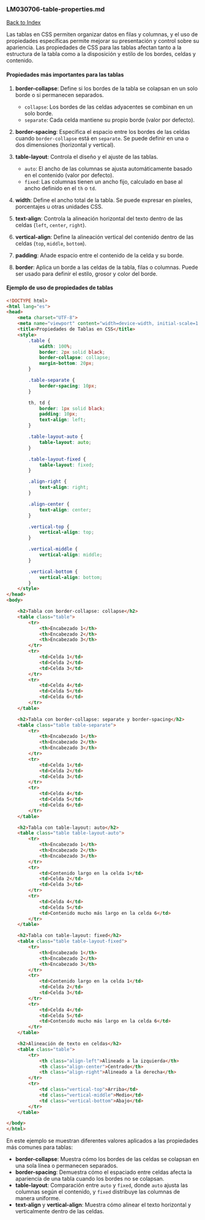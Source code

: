 ### LM030706-table-properties.md

[Back to Index](../index.md)

Las tablas en CSS permiten organizar datos en filas y columnas, y el uso de propiedades específicas permite mejorar su presentación y control sobre su apariencia. Las propiedades de CSS para las tablas afectan tanto a la estructura de la tabla como a la disposición y estilo de los bordes, celdas y contenido.

#### Propiedades más importantes para las tablas

1. **border-collapse**: Define si los bordes de la tabla se colapsan en un solo borde o si permanecen separados.
   - `collapse`: Los bordes de las celdas adyacentes se combinan en un solo borde.
   - `separate`: Cada celda mantiene su propio borde (valor por defecto).

2. **border-spacing**: Especifica el espacio entre los bordes de las celdas cuando `border-collapse` está en `separate`. Se puede definir en una o dos dimensiones (horizontal y vertical).

3. **table-layout**: Controla el diseño y el ajuste de las tablas.
   - `auto`: El ancho de las columnas se ajusta automáticamente basado en el contenido (valor por defecto).
   - `fixed`: Las columnas tienen un ancho fijo, calculado en base al ancho definido en el `th` o `td`.

4. **width**: Define el ancho total de la tabla. Se puede expresar en píxeles, porcentajes u otras unidades CSS.

5. **text-align**: Controla la alineación horizontal del texto dentro de las celdas (`left`, `center`, `right`).

6. **vertical-align**: Define la alineación vertical del contenido dentro de las celdas (`top`, `middle`, `bottom`).

7. **padding**: Añade espacio entre el contenido de la celda y su borde.

8. **border**: Aplica un borde a las celdas de la tabla, filas o columnas. Puede ser usado para definir el estilo, grosor y color del borde.

#### Ejemplo de uso de propiedades de tablas

```html
<!DOCTYPE html>
<html lang="es">
<head>
    <meta charset="UTF-8">
    <meta name="viewport" content="width=device-width, initial-scale=1.0">
    <title>Propiedades de Tablas en CSS</title>
    <style>
        .table {
            width: 100%;
            border: 2px solid black;
            border-collapse: collapse;
            margin-bottom: 20px;
        }

        .table-separate {
            border-spacing: 10px;
        }

        th, td {
            border: 1px solid black;
            padding: 10px;
            text-align: left;
        }

        .table-layout-auto {
            table-layout: auto;
        }

        .table-layout-fixed {
            table-layout: fixed;
        }

        .align-right {
            text-align: right;
        }

        .align-center {
            text-align: center;
        }

        .vertical-top {
            vertical-align: top;
        }

        .vertical-middle {
            vertical-align: middle;
        }

        .vertical-bottom {
            vertical-align: bottom;
        }
    </style>
</head>
<body>

    <h2>Tabla con border-collapse: collapse</h2>
    <table class="table">
        <tr>
            <th>Encabezado 1</th>
            <th>Encabezado 2</th>
            <th>Encabezado 3</th>
        </tr>
        <tr>
            <td>Celda 1</td>
            <td>Celda 2</td>
            <td>Celda 3</td>
        </tr>
        <tr>
            <td>Celda 4</td>
            <td>Celda 5</td>
            <td>Celda 6</td>
        </tr>
    </table>

    <h2>Tabla con border-collapse: separate y border-spacing</h2>
    <table class="table table-separate">
        <tr>
            <th>Encabezado 1</th>
            <th>Encabezado 2</th>
            <th>Encabezado 3</th>
        </tr>
        <tr>
            <td>Celda 1</td>
            <td>Celda 2</td>
            <td>Celda 3</td>
        </tr>
        <tr>
            <td>Celda 4</td>
            <td>Celda 5</td>
            <td>Celda 6</td>
        </tr>
    </table>

    <h2>Tabla con table-layout: auto</h2>
    <table class="table table-layout-auto">
        <tr>
            <th>Encabezado 1</th>
            <th>Encabezado 2</th>
            <th>Encabezado 3</th>
        </tr>
        <tr>
            <td>Contenido largo en la celda 1</td>
            <td>Celda 2</td>
            <td>Celda 3</td>
        </tr>
        <tr>
            <td>Celda 4</td>
            <td>Celda 5</td>
            <td>Contenido mucho más largo en la celda 6</td>
        </tr>
    </table>

    <h2>Tabla con table-layout: fixed</h2>
    <table class="table table-layout-fixed">
        <tr>
            <th>Encabezado 1</th>
            <th>Encabezado 2</th>
            <th>Encabezado 3</th>
        </tr>
        <tr>
            <td>Contenido largo en la celda 1</td>
            <td>Celda 2</td>
            <td>Celda 3</td>
        </tr>
        <tr>
            <td>Celda 4</td>
            <td>Celda 5</td>
            <td>Contenido mucho más largo en la celda 6</td>
        </tr>
    </table>

    <h2>Alineación de texto en celdas</h2>
    <table class="table">
        <tr>
            <th class="align-left">Alineado a la izquierda</th>
            <th class="align-center">Centrado</th>
            <th class="align-right">Alineado a la derecha</th>
        </tr>
        <tr>
            <td class="vertical-top">Arriba</td>
            <td class="vertical-middle">Medio</td>
            <td class="vertical-bottom">Abajo</td>
        </tr>
    </table>

</body>
</html>
```

En este ejemplo se muestran diferentes valores aplicados a las propiedades más comunes para tablas:

- **border-collapse**: Muestra cómo los bordes de las celdas se colapsan en una sola línea o permanecen separados.
- **border-spacing**: Demuestra cómo el espaciado entre celdas afecta la apariencia de una tabla cuando los bordes no se colapsan.
- **table-layout**: Comparación entre `auto` y `fixed`, donde `auto` ajusta las columnas según el contenido, y `fixed` distribuye las columnas de manera uniforme.
- **text-align** y **vertical-align**: Muestra cómo alinear el texto horizontal y verticalmente dentro de las celdas.

<html lang="es">
<head>
    <meta charset="UTF-8">
    <meta name="viewport" content="width=device-width, initial-scale=1.0">
    <title>Propiedades de Tablas en CSS</title>
    <style>
        .table {
            width: 100%;
            border: 2px solid black;
            border-collapse: collapse;
            margin-bottom: 20px;
        }

        .table-separate {
            border-spacing: 10px;
        }

        th, td {
            border: 1px solid black;
            padding: 10px;
            text-align: left;
        }

        .table-layout-auto {
            table-layout: auto;
        }

        .table-layout-fixed {
            table-layout: fixed;
        }

        .align-right {
            text-align: right;
        }

        .align-center {
            text-align: center;
        }

        .vertical-top {
            vertical-align: top;
        }

        .vertical-middle {
            vertical-align: middle;
        }

        .vertical-bottom {
            vertical-align: bottom;
        }
    </style>
</head>
<body>

    <h2>Tabla con border-collapse: collapse</h2>
    <table class="table">
        <tr>
            <th>Encabezado 1</th>
            <th>Encabezado 2</th>
            <th>Encabezado 3</th>
        </tr>
        <tr>
            <td>Celda 1</td>
            <td>Celda 2</td>
            <td>Celda 3</td>
        </tr>
        <tr>
            <td>Celda 4</td>
            <td>Celda 5</td>
            <td>Celda 6</td>
        </tr>
    </table>

    <h2>Tabla con border-collapse: separate y border-spacing</h2>
    <table class="table table-separate">
        <tr>
            <th>Encabezado 1</th>
            <th>Encabezado 2</th>
            <th>Encabezado 3</th>
        </tr>
        <tr>
            <td>Celda 1</td>
            <td>Celda 2</td>
            <td>Celda 3</td>
        </tr>
        <tr>
            <td>Celda 4</td>
            <td>Celda 5</td>
            <td>Celda 6</td>
        </tr>
    </table>

    <h2>Tabla con table-layout: auto</h2>
    <table class="table table-layout-auto">
        <tr>
            <th>Encabezado 1</th>
            <th>Encabezado 2</th>
            <th>Encabezado 3</th>
        </tr>
        <tr>
            <td>Contenido largo en la celda 1</td>
            <td>Celda 2</td>
            <td>Celda 3</td>
        </tr>
        <tr>
            <td>Celda 4</td>
            <td>Celda 5</td>
            <td>Contenido mucho más largo en la celda 6</td>
        </tr>
    </table>

    <h2>Tabla con table-layout: fixed</h2>
    <table class="table table-layout-fixed">
        <tr>
            <th>Encabezado 1</th>
            <th>Encabezado 2</th>
            <th>Encabezado 3</th>
        </tr>
        <tr>
            <td>Contenido largo en la celda 1</td>
            <td>Celda 2</td>
            <td>Celda 3</td>
        </tr>
        <tr>
            <td>Celda 4</td>
            <td>Celda 5</td>
            <td>Contenido mucho más largo en la celda 6</td>
        </tr>
    </table>

    <h2>Alineación de texto en celdas</h2>
    <table class="table">
        <tr>
            <th class="align-left">Alineado a la izquierda</th>
            <th class="align-center">Centrado</th>
            <th class="align-right">Alineado a la derecha</th>
        </tr>
        <tr>
            <td class="vertical-top">Arriba</td>
            <td class="vertical-middle">Medio</td>
            <td class="vertical-bottom">Abajo</td>
        </tr>
    </table>

</body>
</html>

[Back to Index](../index.md)